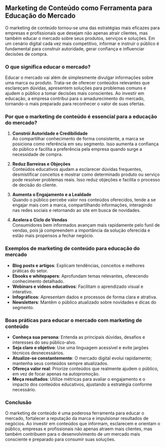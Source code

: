 
## Marketing de Conteúdo como Ferramenta para Educação do Mercado

O marketing de conteúdo tornou-se uma das estratégias mais eficazes para empresas e profissionais que desejam não apenas atrair clientes, mas também educar o mercado sobre seus produtos, serviços e soluções. Em um cenário digital cada vez mais competitivo, informar e instruir o público é fundamental para construir autoridade, gerar confiança e influenciar decisões de compra.

### O que significa educar o mercado?

Educar o mercado vai além de simplesmente divulgar informações sobre uma marca ou produto. Trata-se de oferecer conteúdos relevantes que esclareçam dúvidas, apresentem soluções para problemas comuns e ajudem o público a tomar decisões mais conscientes. Ao investir em educação, a empresa contribui para o amadurecimento do mercado, tornando-o mais preparado para reconhecer o valor de suas ofertas.

### Por que o marketing de conteúdo é essencial para a educação do mercado?

1. **Constrói Autoridade e Credibilidade**  
   Ao compartilhar conhecimento de forma consistente, a marca se posiciona como referência em seu segmento. Isso aumenta a confiança do público e facilita a preferência pela empresa quando surge a necessidade de compra.

2. **Reduz Barreiras e Objeções**  
   Conteúdos educativos ajudam a esclarecer dúvidas frequentes, desmistificar conceitos e mostrar como determinado produto ou serviço pode resolver problemas reais. Isso reduz objeções e facilita o processo de decisão do cliente.

3. **Aumenta o Engajamento e a Lealdade**  
   Quando o público percebe valor nos conteúdos oferecidos, tende a se engajar mais com a marca, compartilhando informações, interagindo nas redes sociais e retornando ao site em busca de novidades.

4. **Acelera o Ciclo de Vendas**  
   Consumidores bem informados avançam mais rapidamente pelo funil de vendas, pois já compreendem a importância da solução oferecida e estão mais propensos a fechar negócio.

### Exemplos de marketing de conteúdo para educação do mercado

- **Blog posts e artigos**: Explicam tendências, conceitos e melhores práticas do setor.
- **Ebooks e whitepapers**: Aprofundam temas relevantes, oferecendo conhecimento detalhado.
- **Webinars e vídeos educativos**: Facilitam o aprendizado visual e interativo.
- **Infográficos**: Apresentam dados e processos de forma clara e atrativa.
- **Newsletters**: Mantêm o público atualizado sobre novidades e dicas do segmento.

### Boas práticas para educar o mercado com marketing de conteúdo

- **Conheça sua persona**: Entenda as principais dúvidas, desafios e interesses do seu público-alvo.
- **Seja claro e objetivo**: Use uma linguagem acessível e evite jargões técnicos desnecessários.
- **Atualize-se constantemente**: O mercado digital evolui rapidamente; mantenha seus conteúdos sempre atualizados.
- **Ofereça valor real**: Priorize conteúdos que realmente ajudem o público, em vez de focar apenas na autopromoção.
- **Meça resultados**: Utilize métricas para avaliar o engajamento e o impacto dos conteúdos educativos, ajustando a estratégia conforme necessário.

### Conclusão

O marketing de conteúdo é uma poderosa ferramenta para educar o mercado, fortalecer a reputação da marca e impulsionar resultados de negócios. Ao investir em conteúdos que informam, esclarecem e orientam o público, empresas e profissionais não apenas atraem mais clientes, mas também contribuem para o desenvolvimento de um mercado mais consciente e preparado para consumir suas soluções.
```

